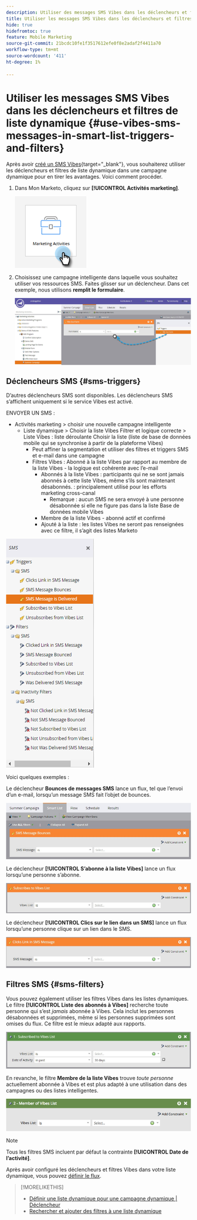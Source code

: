 ```yaml
---
description: Utiliser des messages SMS Vibes dans les déclencheurs et filtres de liste dynamique - Documents Marketo - Documentation du produit
title: Utiliser les messages SMS Vibes dans les déclencheurs et filtres de liste dynamique
hide: true
hidefromtoc: true
feature: Mobile Marketing
source-git-commit: 21bcdc10fe1f3517612efe0f8e2adaf2f4411a70
workflow-type: tm+mt
source-wordcount: '411'
ht-degree: 1%

---
```


# Utiliser les messages SMS Vibes dans les déclencheurs et filtres de liste dynamique {#use-vibes-sms-messages-in-smart-list-triggers-and-filters}

Après avoir [créé un SMS Vibes](/help/marketo/product-docs/mobile-marketing/vibes-sms-messages/create-a-vibes-sms-message.md){target="_blank"}, vous souhaiterez utiliser les déclencheurs et filtres de liste dynamique dans une campagne dynamique pour en tirer les avantages. Voici comment procéder.

1. Dans Mon Marketo, cliquez sur **[!UICONTROL Activités marketing]**.

   ![](assets/use-vibes-sms-messages-in-smart-list-triggers-and-filters-1.png)

1. Choisissez une campagne intelligente dans laquelle vous souhaitez utiliser vos ressources SMS. Faites glisser sur un déclencheur. Dans cet exemple, nous utilisons **remplit le formulaire**.

   ![](assets/fills-out-form-pull-over.jpg)

## Déclencheurs SMS {#sms-triggers}

D’autres déclencheurs SMS sont disponibles. Les déclencheurs SMS s’affichent uniquement si le service Vibes est activé.

ENVOYER UN SMS :

* Activités marketing > choisir une nouvelle campagne intelligente
   * Liste dynamique > Choisir la liste Vibes Filtrer et logique correcte > Liste Vibes : liste déroulante Choisir la liste (liste de base de données mobile qui se synchronise à partir de la plateforme Vibes)
      * Peut affiner la segmentation et utiliser des filtres et triggers SMS et e-mail dans une campagne
      * Filtres Vibes : Abonné à la liste Vibes par rapport au membre de la liste Vibes - la logique est cohérente avec l’e-mail
         * Abonnés à la liste Vibes : participants qui ne se sont jamais abonnés à cette liste Vibes, même s’ils sont maintenant désabonnés.  : principalement utilisé pour les efforts marketing cross-canal
            * Remarque : aucun SMS ne sera envoyé à une personne désabonnée si elle ne figure pas dans la liste Base de données mobile Vibes
         * Membre de la liste Vibes - abonné actif et confirmé
         * Ajouté à la liste : les listes Vibes ne seront pas renseignées avec ce filtre, il s’agit des listes Marketo

![](assets/new-sms-search2.png)

Voici quelques exemples :

Le déclencheur **Bounces de messages SMS** lance un flux, tel que l’envoi d’un e-mail, lorsqu’un message SMS fait l’objet de bounces.

![](assets/sms-message-bounces-real.jpg)

Le déclencheur **[!UICONTROL S’abonne à la liste Vibes]** lance un flux lorsqu’une personne s’abonne.

![](assets/subscribes-to-vibes-list-real.jpg)

Le déclencheur **[!UICONTROL Clics sur le lien dans un SMS]** lance un flux lorsqu’une personne clique sur un lien dans le SMS.

![](assets/clicks-link-in-sms-message.jpg)

## Filtres SMS {#sms-filters}

Vous pouvez également utiliser les filtres Vibes dans les listes dynamiques. Le filtre **[!UICONTROL Liste des abonnés à Vibes]** recherche toute personne qui s’est *jamais* abonnée à Vibes. Cela inclut les personnes désabonnées et supprimées, même si les personnes supprimées sont omises du flux. Ce filtre est le mieux adapté aux rapports.

![](assets/subscribed-to-vibes-list-filter-real.jpg)

En revanche, le filtre **Membre de la liste Vibes** trouve *toute personne* actuellement abonnée à Vibes et est plus adapté à une utilisation dans des campagnes ou des listes intelligentes.

![](assets/image001.png)

>[!NOTE]
>
>Tous les filtres SMS incluent par défaut la contrainte **[!UICONTROL Date de l’activité]**.

Après avoir configuré les déclencheurs et filtres Vibes dans votre liste dynamique, vous pouvez [définir le flux](/help/marketo/product-docs/mobile-marketing/vibes-sms-messages/add-a-flow-step-for-sms.md).

>[!MORELIKETHIS]
>
>* [Définir une liste dynamique pour une campagne dynamique | Déclencheur ](/help/marketo/product-docs/core-marketo-concepts/smart-campaigns/creating-a-smart-campaign/define-smart-list-for-smart-campaign-trigger.md)
>* [Rechercher et ajouter des filtres à une liste dynamique](/help/marketo/product-docs/core-marketo-concepts/smart-lists-and-static-lists/creating-a-smart-list/find-and-add-filters-to-a-smart-list.md)
